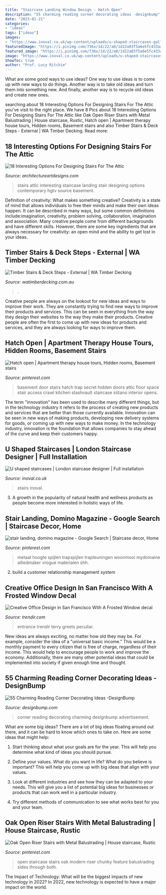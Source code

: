 ```yaml
---
title: "Staircase Landing Window Design - Hatch Open"
description: "55 charming reading corner decorating ideas -designbump"
date: "2023-01-21"
categories:
- "ideas"
tags: ["ideas"]
images:
- "https://www.inoval.co.uk/wp-content/uploads/u-shaped-staircases-gallery-8-600x900.jpg"
featuredImage: "https://i.pinimg.com/736x/1d/22/a0/1d22a03f5a6e5fc433aa4f625d3eaeae.jpg"
featured_image: "https://i.pinimg.com/736x/1d/22/a0/1d22a03f5a6e5fc433aa4f625d3eaeae.jpg"
image: "https://www.inoval.co.uk/wp-content/uploads/u-shaped-staircases-gallery-8-600x900.jpg"
ShowToc: true
author: "Prof. Lucy Ritchie"
---
```



What are some good ways to use ideas?
One way to use ideas is to come up with new ways to do things. Another way is to take old ideas and turn them into something new. And finally, another way is to recycle old ideas and create new ones.

	

		
searching about 18 Interesting Options For Designing Stairs For The Attic you've visit to the right place. We have 8 Pics about 18 Interesting Options For Designing Stairs For The Attic like Oak Open Riser Stairs with Metal Balustrading | House staircase, Rustic, Hatch open | Apartment therapy house tours, Hidden rooms, Basement stairs and also Timber Stairs &amp; Deck Steps - External | WA Timber Decking. Read more:
		
    
## 18 Interesting Options For Designing Stairs For The Attic

<img loading=lazy src="http://www.architectureartdesigns.com/wp-content/uploads/2016/09/17-3.jpg" onerror="this.onerror=null;this.src='https://tse4.mm.bing.net/th?id=OIP.u7wtwTpgwUwO1Oc_2iqXLQHaLJ&amp;pid=15.1';" alt="18 Interesting Options For Designing Stairs For The Attic">

_Source: architectureartdesigns.com_

>stairs attic interesting staircase landing stair designing options contemporary hgtv source basement. 

	

Definition of creativity: What makes something creative?
Creativity is a state of mind that allows individuals to free their minds and make their own ideas happen. It can be described in many ways, but some common definitions include:imagination, creativity, problem solving, collaboration, imagination and association. 
Many creative people come from different backgrounds and have different skills. However, there are some key ingredients that are always necessary for creativity: an open mind and the ability to get lost in your ideas.

    
## Timber Stairs &amp; Deck Steps - External | WA Timber Decking

<img loading=lazy src="https://watimberdecking.com.au/wp-content/uploads/2018/03/54.png" onerror="this.onerror=null;this.src='https://tse4.mm.bing.net/th?id=OIP.VRfOtaZxh3G1du1TnZN_zAAAAA&amp;pid=15.1';" alt="Timber Stairs &amp; Deck Steps - External | WA Timber Decking">

_Source: watimberdecking.com.au_

>. 

	

Creative people are always on the lookout for new ideas and ways to improve their work. They are constantly trying to find new ways to improve their products and services. This can be seen in everything from the way they design their websites to the way they make their products. Creative people are often the first to come up with new ideas for products and services, and they are always looking for ways to improve them.

    
## Hatch Open | Apartment Therapy House Tours, Hidden Rooms, Basement Stairs

<img loading=lazy src="https://i.pinimg.com/736x/1a/4c/c2/1a4cc276ed8383e004bbe5869c6b1e67--basement-doors-hidden-basement-door.jpg" onerror="this.onerror=null;this.src='https://tse1.mm.bing.net/th?id=OIP.Ut3V_uLWfmXqxHbdGkIlkQHaLE&amp;pid=15.1';" alt="Hatch open | Apartment therapy house tours, Hidden rooms, Basement stairs">

_Source: pinterest.com_

>basement door stairs hatch trap secret hidden doors attic floor space stair access crawl kitchen stashvault staircase sótano interior opens. 

	

The term "innovation" has been used to describe many different things, but in the technology industry it refers to the process of creating new products and services that are better than those currently available. Innovation can be seen in new ways of making products, developing new delivery systems for goods, or coming up with new ways to make money. In the technology industry, innovation is the foundation that allows companies to stay ahead of the curve and keep their customers happy.

    
## U Shaped Staircases | London Staircase Designer | Full Installation

<img loading=lazy src="https://www.inoval.co.uk/wp-content/uploads/u-shaped-staircases-gallery-8-600x900.jpg" onerror="this.onerror=null;this.src='https://tse4.mm.bing.net/th?id=OIP.0-b2o7oKhijScc-qbU16jwHaLH&amp;pid=15.1';" alt="U shaped staircases | London staircase designer | Full installation">

_Source: inoval.co.uk_

>stairs inoval. 

	

3. A growth in the popularity of natural health and wellness products as people become more interested in holistic ways of life. 

    
## Stair Landing, Domino Magazine - Google Search | Staircase Decor, Home

<img loading=lazy src="https://i.pinimg.com/736x/30/47/c8/3047c8415052ba1b2d5ceb9513dbd3ce.jpg" onerror="this.onerror=null;this.src='https://tse4.mm.bing.net/th?id=OIP.Ug7gi-iYczbvGjFubEsPhQHaKX&amp;pid=15.1';" alt="stair landing, domino magazine - Google Search | Staircase decor, Home">

_Source: pinterest.com_

>metaal hoogte spijlen trapspijlen trapleuningen woonmooi mydomaine alliedmaker vrogue materialen shh. 

	

2. build a customer relationship management system

    
## Creative Office Design In San Francisco With A Frosted Window Decal

<img loading=lazy src="https://cdn.trendir.com/wp-content/uploads/2016/07/Office-entrance-greets-workers-with-a-peculiar-life-sized-figurine-that-echoes-the-color-scheme-of-the-window.jpg" onerror="this.onerror=null;this.src='https://tse2.mm.bing.net/th?id=OIP.lScNHO8smzOKy3HFdUO-FgHaEw&amp;pid=15.1';" alt="Creative Office Design in San Francisco With A Frosted Window decal">

_Source: trendir.com_

>entrance trendir terry greets peculiar. 

	

New ideas are always exciting, no matter how old they may be. For example, consider the idea of a "universal basic income." This would be a monthly payment to every citizen that is free of charge, regardless of their income. This would help to encourage people to work and improve the economy. Additionally, there are many other potential ideas that could be implemented into society if given enough time and thought.

    
## 55 Charming Reading Corner Decorating Ideas -DesignBump

<img loading=lazy src="https://designbump.com/wp-content/uploads/2015/11/reading-corner-nook15.jpg" onerror="this.onerror=null;this.src='https://tse1.mm.bing.net/th?id=OIP.jMiaANAbVp8b259YGktSxAHaLG&amp;pid=15.1';" alt="55 Charming Reading Corner Decorating Ideas -DesignBump">

_Source: designbump.com_

>corner reading decorating charming designbump advertisement. 

	

What are some big ideas?
There are a lot of big ideas floating around out there, and it can be hard to know which ones to take on. Here are some ideas that might help:
1. Start thinking about what your goals are for the year. This will help you determine what kind of ideas you should pursue.

2. Define your values. What do you want in life? What do you believe is important? This will help you come up with big ideas that align with your values.

3. Look at different industries and see how they can be adapted to your needs. This will give you a list of potential big ideas for businesses or products that can work well in a particular industry.

4. Try different methods of communication to see what works best for you and your team.

    
## Oak Open Riser Stairs With Metal Balustrading | House Staircase, Rustic

<img loading=lazy src="https://i.pinimg.com/736x/1d/22/a0/1d22a03f5a6e5fc433aa4f625d3eaeae.jpg" onerror="this.onerror=null;this.src='https://tse2.mm.bing.net/th?id=OIP.Gh9YWOq5UH-ub7vu-pFppgHaJ4&amp;pid=15.1';" alt="Oak Open Riser Stairs with Metal Balustrading | House staircase, Rustic">

_Source: pinterest.com_

>open staircase stairs oak modern riser chunky feature balustrading sides through both. 

	

The Impact of Technology: What will be the biggest impacts of new technology in 2022?
In 2022, new technology is expected to have a major impact on the world.

